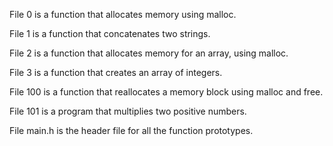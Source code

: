 File 0 is a function that allocates memory using malloc.

File 1 is a function that concatenates two strings.

File 2 is a function that allocates memory for an array, using malloc.

File 3 is a function that creates an array of integers.

File 100 is a function that reallocates a memory block using malloc and free.

File 101 is a program that multiplies two positive numbers.

File main.h is the header file for all the function prototypes.
